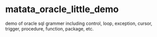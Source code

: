 # matata_oracle_little_demo
demo of oracle sql grammer including control, loop, exception, cursor, trigger, procedure, function, package, etc.
